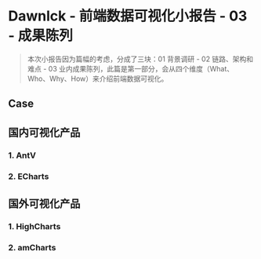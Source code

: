 # Dawnlck - 前端数据可视化小报告 - 03 - 成果陈列

> 本次小报告因为篇幅的考虑，分成了三块：01 背景调研 - 02 链路、架构和难点 - 03 业内成果陈列，此篇是第一部分，会从四个维度（What、Who、Why、How）来介绍前端数据可视化。

## Case

## 国内可视化产品

### 1. AntV

### 2. ECharts

## 国外可视化产品

### 1. HighCharts

### 2. amCharts
